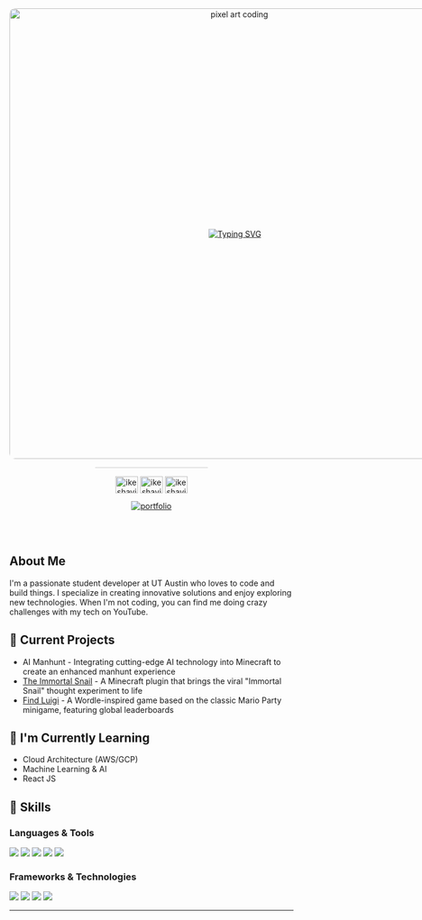 <div align="center">
  <div style="position: relative; display: inline-block;">
    <img src="https://user-images.githubusercontent.com/74038190/225813708-98b745f2-7d22-48cf-9150-083f1b00d6c9.gif" width="800" alt="pixel art coding" style="border-radius: 10px"/>
    <div style="position: absolute; top: 50%; left: 50%; transform: translate(-50%, -50%);">
      <a href="https://git.io/typing-svg"><img src="https://readme-typing-svg.demolab.com?font=Fira+Code&size=40&pause=1000&color=F7F7F7&center=true&vCenter=true&width=600&lines=Hi+%F0%9F%91%8B%2C+I'm+Keshav;A+Creative+Developer" alt="Typing SVG" /></a>
    </div>
  </div>
  <hr style="width: 200px; margin: 15px auto; height: 1px; background-color: #ccc; border: none;">
  <p>
    <a href="https://linkedin.com/in/ikeshaviyer" target="blank"><img align="center" src="https://raw.githubusercontent.com/rahuldkjain/github-profile-readme-generator/master/src/images/icons/Social/linked-in-alt.svg" alt="ikeshaviyer" height="30" width="40" /></a>
    <a href="https://twitter.com/ikeshaviyer" target="blank"><img align="center" src="https://raw.githubusercontent.com/rahuldkjain/github-profile-readme-generator/master/src/images/icons/Social/twitter.svg" alt="ikeshaviyer" height="30" width="40" /></a>
    <a href="https://www.youtube.com/@ikeshaviyer" target="blank"><img align="center" src="https://raw.githubusercontent.com/rahuldkjain/github-profile-readme-generator/master/src/images/icons/Social/youtube.svg" alt="ikeshaviyer" height="30" width="40" /></a>
  </p>
  <p>
    <a href="https://ikeshaviyer.wixsite.com/keshaviyer" target="blank"><img align="center" src="https://img.shields.io/badge/Click%20to%20see%20my-Portfolio-blue?style=for-the-badge" alt="portfolio" /></a>
  </p>
</div>

<br />
<br />

## About Me
I'm a passionate student developer at UT Austin who loves to code and build things. I specialize in creating innovative solutions and enjoy exploring new technologies. When I'm not coding, you can find me doing crazy challenges with my tech on YouTube.

## 🔭 Current Projects
- AI Manhunt - Integrating cutting-edge AI technology into Minecraft to create an enhanced manhunt experience
- [The Immortal Snail](https://github.com/ikeshaviyer/The-Immortal-Snail-Minecraft) - A Minecraft plugin that brings the viral "Immortal Snail" thought experiment to life
- [Find Luigi](https://findluigi.netlify.app/) - A Wordle-inspired game based on the classic Mario Party minigame, featuring global leaderboards

## 🌱 I'm Currently Learning
- Cloud Architecture (AWS/GCP)
- Machine Learning & AI
- React JS

## 💼 Skills
### Languages & Tools
<p>
  <img src="https://img.shields.io/badge/Python-3776AB?style=for-the-badge&logo=python&logoColor=white" />
  <img src="https://img.shields.io/badge/JavaScript-F7DF1E?style=for-the-badge&logo=javascript&logoColor=black" />
  <img src="https://img.shields.io/badge/C%23-239120?style=for-the-badge&logo=c-sharp&logoColor=white" />
  <img src="https://img.shields.io/badge/Git-F05032?style=for-the-badge&logo=git&logoColor=white" />
  <img src="https://img.shields.io/badge/VS_Code-007ACC?style=for-the-badge&logo=visual-studio-code&logoColor=white" />
</p>

### Frameworks & Technologies
<p>
  <img src="https://img.shields.io/badge/React-61DAFB?style=for-the-badge&logo=react&logoColor=black" />
  <img src="https://img.shields.io/badge/Node.js-339933?style=for-the-badge&logo=node.js&logoColor=white" />
  <img src="https://img.shields.io/badge/Unity-000000?style=for-the-badge&logo=unity&logoColor=white" />
  <img src="https://img.shields.io/badge/Docker-2496ED?style=for-the-badge&logo=docker&logoColor=white" />
</p>

--- 
